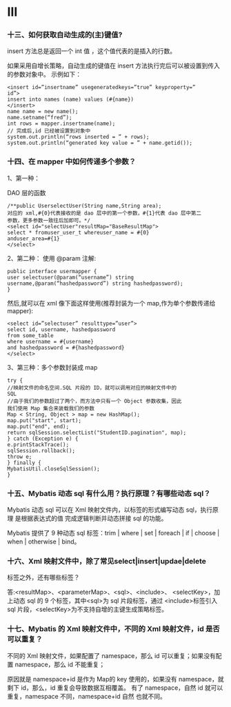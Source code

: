 # Ⅲ

### 十三、如何获取自动生成的\(主\)键值?

insert 方法总是返回一个 int 值 ，这个值代表的是插入的行数。

如果采用自增长策略，自动生成的键值在 insert 方法执行完后可以被设置到传入的参数对象中。示例如下：

```text
<insert id=”insertname” usegeneratedkeys=”true” keyproperty=”
id”>
insert into names (name) values (#{name})
</insert>
name name = new name();
name.setname(“fred”);
int rows = mapper.insertname(name);
// 完成后,id 已经被设置到对象中
system.out.println(“rows inserted = ” + rows);
system.out.println(“generated key value = ” + name.getid());
```

### 十四、在 mapper 中如何传递多个参数？

1、第一种：

DAO 层的函数

```text
/**public UserselectUser(String name,String area);
对应的 xml,#{0}代表接收的是 dao 层中的第一个参数，#{1}代表 dao 层中第二
参数，更多参数一致往后加即可。*/
<select id="selectUser"resultMap="BaseResultMap">
select * fromuser_user_t whereuser_name = #{0}
anduser_area=#{1}
</select>
```

2、第二种： 使用 @param 注解:

```text
public interface usermapper {
user selectuser(@param(“username”) string
username,@param(“hashedpassword”) string hashedpassword);
}
```

然后,就可以在 xml 像下面这样使用\(推荐封装为一个 map,作为单个参数传递给mapper\):

```text
<select id=”selectuser” resulttype=”user”>
select id, username, hashedpassword
from some_table
where username = #{username}
and hashedpassword = #{hashedpassword}
</select>
```

3、第三种：多个参数封装成 map

```text
try {
//映射文件的命名空间.SQL 片段的 ID，就可以调用对应的映射文件中的
SQL
//由于我们的参数超过了两个，而方法中只有一个 Object 参数收集，因此
我们使用 Map 集合来装载我们的参数
Map < String, Object > map = new HashMap();
map.put("start", start);
map.put("end", end);
return sqlSession.selectList("StudentID.pagination", map);
} catch (Exception e) {
e.printStackTrace();
sqlSession.rollback();
throw e;
} finally {
MybatisUtil.closeSqlSession();
}
```

### 十五、Mybatis 动态 sql 有什么用？执行原理？有哪些动态 sql？

Mybatis 动态 sql 可以在 Xml 映射文件内，以标签的形式编写动态 sql，执行原理是根据表达式的值 完成逻辑判断并动态拼接 sql 的功能。

Mybatis 提供了 9 种动态 sql 标签：trim \| where \| set \| foreach \| if \| choose\| when \| otherwise \| bind。

### 十六、Xml 映射文件中，除了常见select\|insert\|updae\|delete标签之外，还有哪些标签？

答:&lt;resultMap&gt;、&lt;parameterMap&gt;、&lt;sql&gt;、&lt;include&gt;、&lt;selectKey&gt;，加上动态 sql 的 9 个标签，其中&lt;sql&gt;为 sql 片段标签，通过&lt;include&gt;标签引入 sql 片段，&lt;selectKey&gt;为不支持自增的主键生成策略标签。

### 十七、Mybatis 的 Xml 映射文件中，不同的 Xml 映射文件，id 是否可以重复？ 

不同的 Xml 映射文件，如果配置了 namespace，那么 id 可以重复；如果没有配 置 namespace，那么 id 不能重复；

 原因就是 namespace+id 是作为 Map的 key 使用的，如果没有 namespace，就剩下 id，那么，id 重复会导致数据互相覆盖。 有了 namespace，自然 id 就可以重复，namespace 不同，namespace+id 自然 也就不同。

